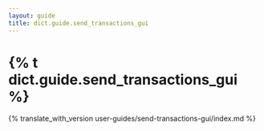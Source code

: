 ```yaml
---
layout: guide
title: dict.guide.send_transactions_gui
---
```


# {% t dict.guide.send_transactions_gui %}

{% translate_with_version user-guides/send-transactions-gui/index.md %}
